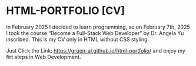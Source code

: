 # HTML-PORTFOLIO [CV]

In February 2025 I decided to learn programming, so on February 7th, 2025 I took the course “Become a Full-Stack Web Developer” by Dr. Angela Yu inscribed. This is my CV only in HTML without CSS styling.

Just Click the Link: https://gruen-al.github.io/html-portfolio/ and enjoy my firt steps in Web Development.
